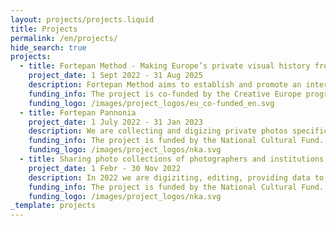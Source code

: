 ```yaml
---
layout: projects/projects.liquid
title: Projects
permalink: /en/projects/
hide_search: true
projects:
  - title: Fortepan Method - Making Europe’s private visual history freely accessible
    project_date: 1 Sept 2022 - 31 Aug 2025
    description: Fortepan Method aims to establish and promote an international digital private photo archive of the 20th century with a Creative Commons-based, free to use license. The project design is based on experiences of Fortepan.hu’s team; this good practice will be further developed and transferred to the European level. Our partners in implementing the project are [Fundacja Edukacji Wizualnej (PL)](https://fotofestiwal.com/2022/en/) and [Associazione Culturale Photolux (IT)](http://www.photoluxfestival.it/). During the project period we are collecting photos throughout Europe, edited images will be uploaded to the digital archive. Besides we will organize exhibitions in all three countries displaying curated photos collected.
    funding_info: The project is co-funded by the Creative Europe program of the European Commission.
    funding_logo: /images/project_logos/eu_co-funded_en.svg
  - title: Fortepan Pannonia
    project_date: 1 July 2022 - 31 Jan 2023
    description: We are collecting and digizing private photos specifically from the territory of Western-Hungary and Burgenland, Austria. 3000 of the collected images will be edited and shared with a Creative Commons-based, free to use license on fortepan.hu website.
    funding_info: The project is funded by the National Cultural Fund.
    funding_logo: /images/project_logos/nka.svg
  - title: Sharing photo collections of photographers and institutions on fortepan.hu
    project_date: 1 Febr - 30 Nov 2022
    description: In 2022 we are digiziting, editing, providing data to and sharing further photographs photographers Sándor Bojár, József Hunyady, Károly Vimola and Faragó György and the former Public Construction Company.<br>Selected images will be shared with a Creative Commons-based, free to use license on fortepan.hu website.
    funding_info: The project is funded by the National Cultural Fund.
    funding_logo: /images/project_logos/nka.svg
_template: projects
---
```


